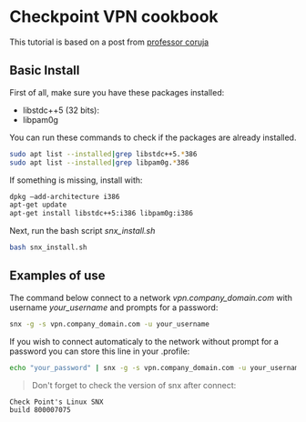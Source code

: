 # Checkpoint VPN cookbook

This tutorial is based on a post from [professor coruja]

## Basic Install

First of all, make sure you have these packages installed:

* libstdc++5 (32 bits):
* libpam0g

You can run these commands to check if the packages are already installed.

``` bash
sudo apt list --installed|grep libstdc++5.*386
sudo apt list --installed|grep libpam0g.*386
```

If something is missing, install with:

``` bash
dpkg –add-architecture i386
apt-get update
apt-get install libstdc++5:i386 libpam0g:i386
```

Next, run the bash script *snx_install.sh*

``` bash
bash snx_install.sh
```

## Examples of use

The command below connect to a network *vpn.company_domain.com* with username *your_username* and prompts for a password:

``` bash
snx -g -s vpn.company_domain.com -u your_username
```

If you wish to connect automaticaly to the network without prompt for a password you can store this line in your .profile:

``` bash
echo "your_password" | snx -g -s vpn.company_domain.com -u your_username <&0
```

> Don't forget to check the version of snx after connect:

```
Check Point's Linux SNX
build 800007075
```


[professor coruja]: http://blog.professorcoruja.com/2010/11/como-instalar-vpn-checkpoint-no-linux.html

